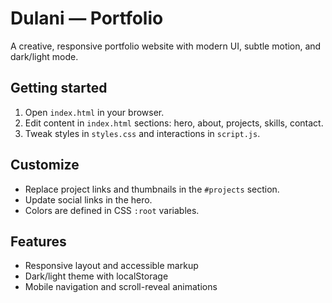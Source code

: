 # Dulani — Portfolio

A creative, responsive portfolio website with modern UI, subtle motion, and dark/light mode.

## Getting started

1. Open `index.html` in your browser.
2. Edit content in `index.html` sections: hero, about, projects, skills, contact.
3. Tweak styles in `styles.css` and interactions in `script.js`.

## Customize

- Replace project links and thumbnails in the `#projects` section.
- Update social links in the hero.
- Colors are defined in CSS `:root` variables.

## Features

- Responsive layout and accessible markup
- Dark/light theme with localStorage
- Mobile navigation and scroll-reveal animations


